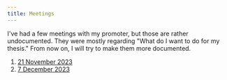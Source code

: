 ```yaml
---
title: Meetings
---
```


I've had a few meetings with my promoter, but those are rather undocumented.
They were mostly regarding "What do I want to do for my thesis."
From now on, I will try to make them more documented.

1. [21 November 2023](meeting_ruben_taelman_21_11_2023.md) 
2. [7 December 2023](meeting_ruben_taelman_07_12_2023.md)
